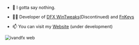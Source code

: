 - 🤫 I gotta say nothing.

- 👨‍💻  Developer of [DFX WinTweaks](https://ivandfx.github.io/DFXWinTweaks)(Discontinued) and [FnKeys](https://github.com/ivandfx/fnkeys)

- 📫 You can visit my [Website](https://ivandfx.github.io) (under development)

![ivandfx web](https://ivandfx.github.io)
